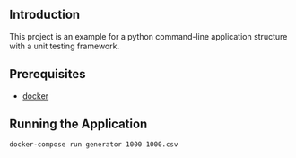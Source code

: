 ## Introduction

This project is an example for a python command-line application structure with a unit testing framework.

## Prerequisites

* [docker](https://www.docker.com/)

## Running the Application

    docker-compose run generator 1000 1000.csv

